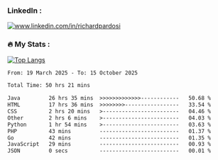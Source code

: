 

<h3>LinkedIn :</h3>
<div id="badges">
  <a href="https://www.linkedin.com/in/richardpardosi/">
    <img src="https://img.shields.io/badge/LinkedIn-blue?style=for-the-badge&logo=linkedin&logoColor=white" alt="www.linkedin.com/in/richardpardosi"/>
  </a>
</div>

### :fire: My Stats :
[![Top Langs](https://github-readme-stats.vercel.app/api/top-langs/?username=RichardPardosi&layout=compact&theme=vision-friendly-dark)](https://github.com/RichardPardosi)



<!--START_SECTION:waka-->

```txt
From: 19 March 2025 - To: 15 October 2025

Total Time: 50 hrs 21 mins

Java         26 hrs 35 mins  >>>>>>>>>>>>>------------   50.68 %
HTML         17 hrs 36 mins  >>>>>>>>-----------------   33.54 %
CSS          2 hrs 20 mins   >------------------------   04.46 %
Other        2 hrs 6 mins    >------------------------   04.03 %
Python       1 hr 54 mins    >------------------------   03.63 %
PHP          43 mins         -------------------------   01.37 %
Go           42 mins         -------------------------   01.35 %
JavaScript   29 mins         -------------------------   00.93 %
JSON         0 secs          -------------------------   00.01 %
```

<!--END_SECTION:waka-->